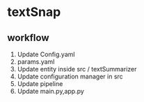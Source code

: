 # textSnap 

## workflow
1. Update Config.yaml
2. params.yaml 
3. Update entity inside src / textSummarizer
4. Update configuration manager in src 
5. Update pipeline
6. Update main.py,app.py
